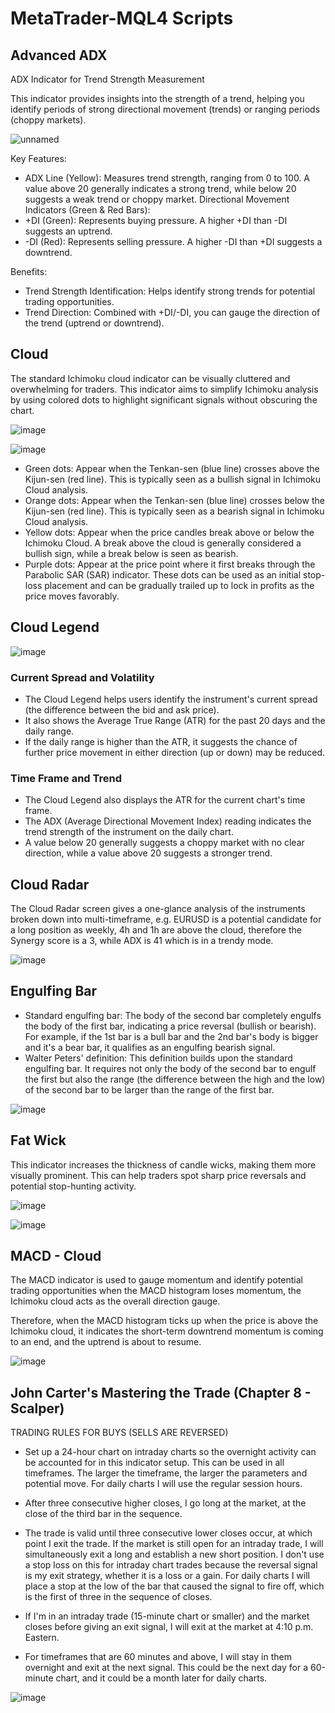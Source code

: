 # MetaTrader-MQL4 Scripts

## Advanced ADX

ADX Indicator for Trend Strength Measurement

This indicator provides insights into the strength of a trend, helping you identify periods of strong directional movement (trends) or ranging periods (choppy markets).

![unnamed](https://github.com/harryguiacorn/MetaTrader-MQL4/assets/1398153/b65a40a1-b1d5-46f3-a5ef-5fc97fd7b4ea)

Key Features:

- ADX Line (Yellow): Measures trend strength, ranging from 0 to 100. A value above 20 generally indicates a strong trend, while below 20 suggests a weak trend or choppy market.
Directional Movement Indicators (Green & Red Bars):
- +DI (Green): Represents buying pressure. A higher +DI than -DI suggests an uptrend.
- -DI (Red): Represents selling pressure. A higher -DI than +DI suggests a downtrend.

Benefits:

- Trend Strength Identification: Helps identify strong trends for potential trading opportunities.
- Trend Direction: Combined with +DI/-DI, you can gauge the direction of the trend (uptrend or downtrend).

## Cloud

The standard Ichimoku cloud indicator can be visually cluttered and overwhelming for traders. This indicator aims to simplify Ichimoku analysis by using colored dots to highlight significant signals without obscuring the chart.

![image](https://github.com/harryguiacorn/MetaTrader-MQL4/assets/1398153/15869731-dd16-4e64-a4b1-aa00a76b9e06)

![image](https://github.com/harryguiacorn/MetaTrader-MQL4/assets/1398153/6aa0b51a-4127-4597-94be-c23a43de259e)

- Green dots: Appear when the Tenkan-sen (blue line) crosses above the Kijun-sen (red line). This is typically seen as a bullish signal in Ichimoku Cloud analysis.
- Orange dots: Appear when the Tenkan-sen (blue line) crosses below the Kijun-sen (red line). This is typically seen as a bearish signal in Ichimoku Cloud analysis.
- Yellow dots: Appear when the price candles break above or below the Ichimoku Cloud. A break above the cloud is generally considered a bullish sign, while a break below is seen as bearish.
- Purple dots: Appear at the price point where it first breaks through the Parabolic SAR (SAR) indicator. These dots can be used as an initial stop-loss placement and can be gradually trailed up to lock in profits as the price moves favorably.

## Cloud Legend

![image](https://github.com/harryguiacorn/MetaTrader-MQL4/assets/1398153/dcbccce2-add3-41d2-8338-008b07dd111d)

### Current Spread and Volatility

- The Cloud Legend helps users identify the instrument's current spread (the difference between the bid and ask price).
- It also shows the Average True Range (ATR) for the past 20 days and the daily range.
- If the daily range is higher than the ATR, it suggests the chance of further price movement in either direction (up or down) may be reduced.

### Time Frame and Trend

- The Cloud Legend also displays the ATR for the current chart's time frame.
- The ADX (Average Directional Movement Index) reading indicates the trend strength of the instrument on the daily chart.
- A value below 20 generally suggests a choppy market with no clear direction, while a value above 20 suggests a stronger trend.

## Cloud Radar

The Cloud Radar screen gives a one-glance analysis of the instruments broken down into multi-timeframe, e.g. EURUSD is a potential candidate for a long position as weekly, 4h and 1h are above the cloud, therefore the Synergy score is a 3, while ADX is 41 which is in a trendy mode.

![image](https://github.com/harryguiacorn/MetaTrader-MQL4/assets/1398153/7c145828-13c1-48bb-a480-5b8b0615a0a9)

## Engulfing Bar
- Standard engulfing bar: The body of the second bar completely engulfs the body of the first bar, indicating a price reversal (bullish or bearish). For example, if the 1st bar is a bull bar and the 2nd bar's body is bigger and it's a bear bar, it qualifies as an engulfing bearish signal.
- Walter Peters' definition: This definition builds upon the standard engulfing bar. It requires not only the body of the second bar to engulf the first but also the range (the difference between the high and the low) of the second bar to be larger than the range of the first bar.

![image](https://github.com/harryguiacorn/MetaTrader-MQL4/assets/1398153/c2992082-abac-41e5-a9ee-db14719f650c)

## Fat Wick

This indicator increases the thickness of candle wicks, making them more visually prominent. This can help traders spot sharp price reversals and potential stop-hunting activity.

![image](https://github.com/harryguiacorn/MetaTrader-MQL4/assets/1398153/3eb03777-01d0-424e-ac06-a2de692536d3)

![image](https://github.com/harryguiacorn/MetaTrader-MQL4/assets/1398153/8027266c-f4be-4c78-98fd-f9aa32209d46)

## MACD - Cloud

The MACD indicator is used to gauge momentum and identify potential trading opportunities when the MACD histogram loses momentum, the Ichimoku cloud acts as the overall direction gauge. 

Therefore, when the MACD histogram ticks up when the price is above the Ichimoku cloud, it indicates the short-term downtrend momentum is coming to an end, and the uptrend is about to resume.

![image](https://github.com/harryguiacorn/MetaTrader-MQL4/assets/1398153/288f4705-8fb8-462b-9bf9-a5aab0eaf5c3)

## John Carter's Mastering the Trade (Chapter 8 - Scalper)
TRADING RULES FOR BUYS (SELLS ARE REVERSED)

- Set up a 24-hour chart on intraday charts so the overnight activity can be accounted for in this indicator setup. This can be used in all timeframes. The larger the timeframe, the larger the parameters and potential move. For daily charts I will use the regular session hours.

- After three consecutive higher closes, I go long at the market, at the close of the third bar in the sequence.

- The trade is valid until three consecutive lower closes occur, at which point I exit the trade. If the market is still open for an intraday trade, I will simultaneously exit a long and establish a new short position. I don't use a stop loss on this for intraday chart trades because the reversal signal is my exit strategy, whether it is a loss or a gain. For daily charts I will place a stop at the low of the bar that caused the signal to fire off, which is the first of three in the sequence of closes.

- If I'm in an intraday trade (15-minute chart or smaller) and the market closes before giving an exit signal, I will exit at the market at 4:10 p.m. Eastern.

- For timeframes that are 60 minutes and above, I will stay in them overnight and exit at the next signal. This could be the next day for a 60-minute chart, and it could be a month later for daily charts.

![image](https://github.com/harryguiacorn/MetaTrader-MQL4/assets/1398153/4f7e4552-7f51-46fa-8c89-b6911ec09cc1)

